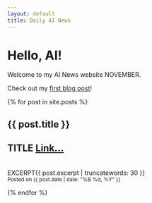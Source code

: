 ```yaml
---
layout: default
title: Daily AI News
---
```


# Hello, AI!

Welcome to my AI News website NOVEMBER.

Check out my [first blog post](./_posts/2024-09-29-and-so-it-begins.md)!

{% for post in site.posts %}
<p>

## {{ post.title }}

## TITLE <a href="{{ post.url | relative_url }}">Link...</a>
<br>
EXCERPT{{ post.excerpt | truncatewords: 30 }}
<br>
<small>Posted on {{ post.date | date: "%B %d, %Y" }}</small>
</p>
{% endfor %}
